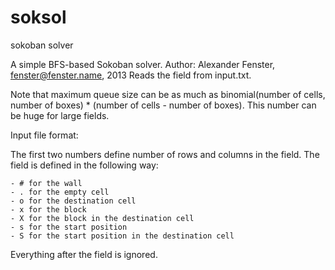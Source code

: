 soksol
======

sokoban solver

A simple BFS-based Sokoban solver.
Author: Alexander Fenster, fenster@fenster.name, 2013
Reads the field from input.txt.

Note that maximum queue size can be as much as
    binomial(number of cells, number of boxes) * (number of cells - number of boxes).
This number can be huge for large fields.

Input file format:

The first two numbers define number of rows and columns in the field.
The field is defined in the following way:
```
- # for the wall
- . for the empty cell
- o for the destination cell
- x for the block
- X for the block in the destination cell
- s for the start position
- S for the start position in the destination cell
```

Everything after the field is ignored.
